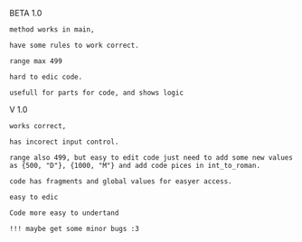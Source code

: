 BETA 1.0

    method works in main,
    
    have some rules to work correct.

    range max 499

    hard to edic code.
    
    usefull for parts for code, and shows logic



V 1.0

    works correct,

    has incorect input control.

    range also 499, but easy to edit code just need to add some new values as {500, "D"}, {1000, "M"} and add code pices in int_to_roman.

    code has fragments and global values for easyer access.

    easy to edic

    Code more easy to undertand
    
    !!! maybe get some minor bugs :3
    
